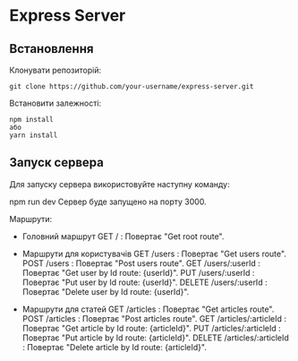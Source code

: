 # Express Server

## Встановлення

Клонувати репозиторій:

    git clone https://github.com/your-username/express-server.git

Встановити залежності:

    npm install
    або
    yarn install

## Запуск сервера

Для запуску сервера використовуйте наступну команду:

npm run dev
Сервер буде запущено на порту 3000.

Маршрути:

* Головний маршрут
GET / : Повертає "Get root route".

* Маршрути для користувачів
GET /users : Повертає "Get users route".
POST /users : Повертає "Post users route".
GET /users/:userId : Повертає "Get user by Id route: {userId}".
PUT /users/:userId : Повертає "Put user by Id route: {userId}".
DELETE /users/:userId : Повертає "Delete user by Id route: {userId}".

* Маршрути для статей
GET /articles : Повертає "Get articles route".
POST /articles : Повертає "Post articles route".
GET /articles/:articleId : Повертає "Get article by Id route: {articleId}".
PUT /articles/:articleId : Повертає "Put article by Id route: {articleId}".
DELETE /articles/:articleId : Повертає "Delete article by Id route: {articleId}".